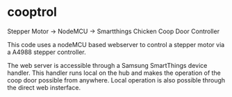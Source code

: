 # cooptrol
Stepper Motor -> NodeMCU -> Smartthings Chicken Coop Door Controller

This code uses a nodeMCU based webserver to control a stepper motor via a A4988 stepper controller. 

The web server is accessible through a Samsung SmartThings device handler. This handler runs local on the hub and makes the operation of the coop door possible from anywhere. Local operation is also possible through the direct web insterface.
